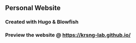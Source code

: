 ## Personal Website

### Created with Hugo & Blowfish 

### Preview the website @ https://krsng-lab.github.io/
